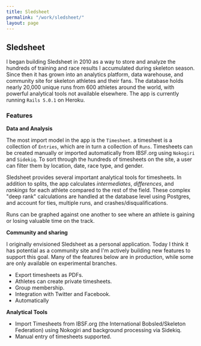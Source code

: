 ```yaml
---
title: Sledsheet
permalink: "/work/sledsheet/"
layout: page
---
```


## Sledsheet
I began building Sledsheet in 2010 as a way to store and analyze the hundreds of training and race results I accumulated during skeleton season. Since then it has grown into an analytics platform, data warehouse, and community site for skeleton athletes and their fans. The database holds nearly 20,000 unique runs from 600 athletes around the world, with powerful analytical tools not available elsewhere. The app is currently running `Rails 5.0.1` on Heroku.

### Features

**Data and Analysis**

The most import model in the app is the `Timesheet`. a timesheet is a collection of `Entries`, which are in turn a collection of `Runs`. Timesheets can be created manually or imported automatically from IBSF.org using `Nokogiri` and `Sidekiq`. To sort through the hundreds of timesheets on the site, a user can filter them by location, date, race type, and gender.

Sledsheet provides several important analytical tools for timesheets. In addition to splits, the app calculates *intermediates*, *differences*, and *rankings* for each athlete compared to the rest of the field. These complex "deep rank" calculations are handled at the database level using Postgres, and account for ties, multiple runs, and crashes/disqualifications.

Runs can be graphed against one another to see where an athlete is gaining or losing valuable time on the track.

**Community and sharing**

I originally envisioned Sledsheet as a personal application. Today I think it has potential as a community site and I'm actively building new features to support this goal. Many of the features below are in production, while some are only available on experimental branches.



- Export timesheets as PDFs.
- Athletes can create private timesheets.
- Group membership.
- Integration with Twitter and Facebook.
- Automatically





**Analytical Tools**
 - Import Timesheets from IBSF.org (the International Bobsled/Skeleton Federation) using Nokogiri and background processing via Sidekiq.
 - Manual entry of timesheets supported.
